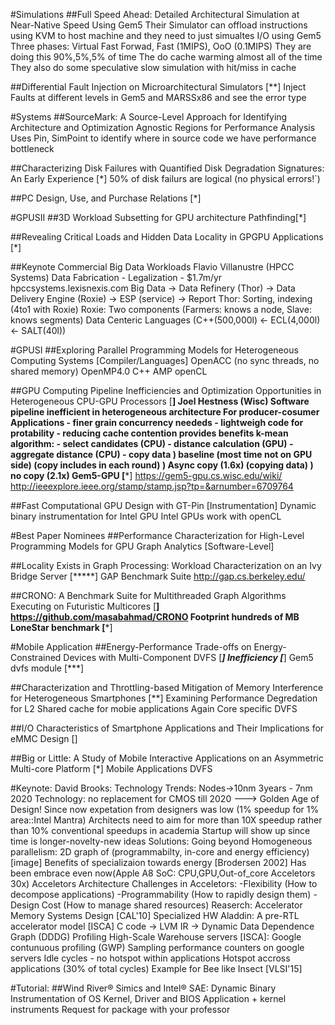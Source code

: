 #Simulations
##Full Speed Ahead: Detailed Architectural Simulation at Near-Native Speed
    Using Gem5
    Their Simulator can offload instructions using KVM to host machine
        and they need to just simualtes I/O using Gem5
    Three phases: Virtual Fast Forwad, Fast (1MIPS), OoO (0.1MIPS)
        They are doing this 90%,5%,5% of time
    The do cache warming almost all of the time
        They also do some speculative slow simulation with hit/miss in cache

##Differential Fault Injection on Microarchitectural Simulators [**]
    Inject Faults at different levels in Gem5 and MARSSx86 and see the error type

#Systems
##SourceMark: A Source-Level Approach for Identifying Architecture and Optimization Agnostic Regions for Performance Analysis
    Uses Pin, SimPoint to identify where in source code we have performance bottleneck

##Characterizing Disk Failures with Quantified Disk Degradation Signatures: An Early Experience [*]
    50% of disk failurs are logical (no physical errors!`)

##PC Design, Use, and Purchase Relations [*]

#GPUSII
##3D Workload Subsetting for GPU architecture Pathfinding[*]

##Revealing Critical Loads and Hidden Data Locality in GPGPU Applications [*]

##Keynote
Commercial Big Data Workloads
Flavio Villanustre (HPCC Systems)
    Data Fabrication - Legalization - $1.7m/yr
    hpccsystems.lexisnexis.com
    Big Data -> Data Refinery (Thor) -> Data Delivery Engine (Roxie) -> ESP (service) -> Report
        Thor: Sorting, indexing (4to1 with Roxie)
        Roxie: Two components (Farmers: knows a node, Slave: knows segments)
    Data Centeric Languages (C++(500,000l) <- ECL(4,000l) <- SALT(40l))

#GPUSI
##Exploring Parallel Programming Models for Heterogeneous Computing Systems [Compiler/Languages]
    OpenACC (no sync threads, no shared memory)
    OpenMP4.0
    C++ AMP
    openCL

##GPU Computing Pipeline Inefficiencies and Optimization Opportunities in Heterogeneous CPU-GPU Processors [**]
    Joel Hestness (Wisc)
    Software pipeline inefficient in heterogeneous architecture
    For producer-cosumer Applications
        - finer grain concurrency neededs
        - lightweigh code for protability
        - reducing cache contention provides benefits
    k-mean algorithm:
        - select candidates (CPU)
        - distance calculation (GPU)
        - aggregate distance (CPU)
        - copy data
            ) baseline (most time not on GPU side) (copy includes in each round)
            ) Async copy (1.6x) (copying data)
            ) no copy (2.1x)
        Gem5-GPU [***]    https://gem5-gpu.cs.wisc.edu/wiki/
                                        http://ieeexplore.ieee.org/stamp/stamp.jsp?tp=&arnumber=6709764

##Fast Computational GPU Design with GT-Pin [Instrumentation]
    Dynamic binary instrumentation for Intel GPU
    Intel GPUs work with openCL

#Best Paper Nominees
##Performance Characterization for High-Level Programming Models for GPU Graph Analytics [Software-Level]

##Locality Exists in Graph Processing: Workload Characterization on an Ivy Bridge Server [*****]
    GAP Benchmark Suite
    http://gap.cs.berkeley.edu/

##CRONO: A Benchmark Suite for Multithreaded Graph Algorithms Executing on Futuristic Multicores [**]
    https://github.com/masabahmad/CRONO
    Footprint hundreds of MB
    LoneStar benchmark [***]


#Mobile Application
##Energy-Performance Trade-offs on Energy-Constrained Devices with Multi-Component DVFS [***]
    Inefficiency [***]
    Gem5 dvfs module [***]

##Characterization and Throttling-based Mitigation of Memory Interference for Heterogeneous Smartphones [**]
    Examining Performance Degredation for L2 Shared cache for mobie applications
    Again Core specific DVFS

##I/O Characteristics of Smartphone Applications and Their Implications for eMMC Design []

##Big or Little: A Study of Mobile Interactive Applications on an Asymmetric Multi-core Platform [*]
    Mobile Applications DVFS

#Keynote:
David Brooks:
    Technology Trends:
        Nodes->10nm 3years - 7nm 2020
        Technology: no replacement for CMOS till 2020
            ---> Golden Age of Design!
            Since now expetation from designers was low (1% speedup for 1% area::Intel Mantra)
            Architects need to aim for more than 10X speedup rather than 10% conventional speedups in academia
            Startup will show up since time is longer-novelty-new ideas
        Solutions:
            Going beyond Homogeneous parallelism:
                2D graph of (programmabilty, in-core and energy efficiency) [image]
                Benefits of specializaion towards energy [Brodersen 2002]
                Has been embrace even now(Apple A8 SoC: CPU,GPU,Out-of_core Acceletors 30x)
                Acceletors Architecture
                Challenges in Acceletors:
                    -Flexibility (How to decompose applications)
                    -Programmability (How to rapidly design them)
                    -Design Cost (How to manage shared resources)
                Reaserch:
                    Accelerator Memory Systems Design [CAL'10]
                    Specialized HW
                    Aladdin: A pre-RTL accelerator model [ISCA]
                        C code -> LVM IR -> Dynamic Data Dependence Graph (DDDG)
        Profiling High-Scale Warehouse servers [ISCA]:
            Google contunuous profiling (GWP)
            Sampling performance counters on google servers
            Idle cycles - no hotspot within applications
            Hotspot accross applications (30% of total cycles)
        Example for Bee like Insect [VLSI'15]

#Tutorial:
##Wind River® Simics and Intel® SAE: Dynamic Binary Instrumentation of OS Kernel, Driver and BIOS
    Application + kernel instruments
    Request for package with your professor
